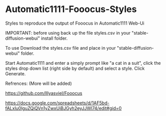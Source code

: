# Automatic1111-Fooocus-Styles
Styles to reproduce the output of Fooocus in Automatic1111 Web-Ui

IMPORTANT: before using back up the file styles.csv in your "stable-diffusion-webui" install folder.

To use Download the styles.csv file and place in your "stable-diffusion-webui" folder.

Start Automatic1111 and enter a simply prompt like "a cat in a suit", click the styles drop down list (right side by default) and select a style. Click Generate.


Refrences: (More will be added)

https://github.com/lllyasviel/Fooocus

https://docs.google.com/spreadsheets/d/1AF5bd-fALxlu0lguZQiQVn1yZwxUiBJGyh2eyJJWl74/edit#gid=0


